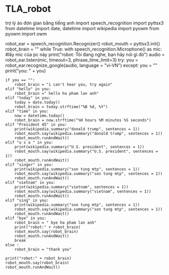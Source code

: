 # TLA_robot
trợ lý ảo đơn gian bằng tiếng anh
import  speech_recognition 
import pyttsx3
from datetime import date, datetime
import wikipedia
import pyowm
from pyowm import owm

robot_ear = speech_recognition.Recognizer()
robot_mouth = pyttsx3.init()
robot_brain = ""
while True:
	with speech_recognition.Microphone() as mic: #lấy mic của pc này
		print("robot: Tôi đang nghe, bạn hãy nói gì đó")
		audio = robot_ear.listen(mic, timeout=3, phrase_time_limit=3)
	try:
		you = robot_ear.recognize_google(audio, language = "vi-VN") 
	except:
		you = ""
	print("you: " + you) 

	if you == "":
		robot_brain = "i can't hear you, try again"
	elif "hello" in you:
		robot_brain =" hello ha pham lan anh"
	elif "today" in you:
		today = date.today()
		robot_brain = today.strftime("%B %d, %Y")
	elif "time" in you:
		now = datetime.today()
		robot_brain = now.strftime("%H hours %M minutes %S seconds")
	elif "President 45" in you:
		print(wikipedia.summary("donald trump", sentences = 1))
		robot_mouth.say(wikipedia.summary("donald trump", sentences = 1))	
		robot_mouth.runAndWait()
	elif "u s a " in you:
		print(wikipedia.summary("U.S. president", sentences = 1))
		robot_mouth.say(wikipedia.summary("U.S. president", sentences = 1))	
		robot_mouth.runAndWait()
	elif "singer" in you:
		print(wikipedia.summary("son tung mtp", sentences = 1))
		robot_mouth.say(wikipedia.summary("son tung mtp", sentences = 1))	
		robot_mouth.runAndWait()
	elif "vietnam" in you:
		print(wikipedia.summary("vietnam", sentences = 1))
		robot_mouth.say(wikipedia.summary("vietnam", sentences = 1))	
		robot_mouth.runAndWait()
	elif "sing" in you:
		print(wikipedia.summary("son tung mtp", sentences = 1))
		robot_mouth.say(wikipedia.summary("son tung mtp", sentences = 1))	
		robot_mouth.runAndWait()
	elif "bye" in you:
		robot_brain = " bye ha pham lan anh"
		print("robot:" + robot_brain)
		robot_mouth.say(robot_brain)
		robot_mouth.runAndWait()
		break
	else :
		robot_brain = "thank you"

	print("robot:" + robot_brain)
	robot_mouth.say(robot_brain)
	robot_mouth.runAndWait()
